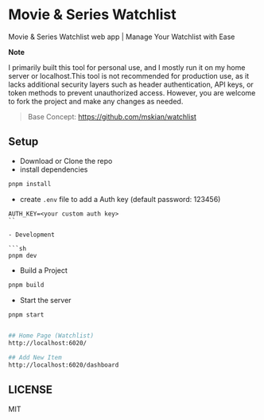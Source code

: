 # Movie & Series Watchlist

Movie & Series Watchlist web app | Manage Your Watchlist with Ease  

**Note**  

I primarily built this tool for personal use, and I mostly run it on my home server or localhost.This tool is not recommended for production use, as it lacks additional security layers such as header authentication, API keys, or token methods to prevent unauthorized access. However, you are welcome to fork the project and make any changes as needed.  

> Base Concept: <https://github.com/mskian/watchlist>  

## Setup

- Download or Clone the repo
- install dependencies

```sh
pnpm install
```

- create `.env` file to add a Auth key (default password: 123456)

```env
AUTH_KEY=<your custom auth key>
``

- Development

```sh
pnpm dev
```

- Build a Project

```sh
pnpm build
```

- Start the server

```sh
pnpm start
```

```sh

## Home Page (Watchlist)
http://localhost:6020/

## Add New Item
http://localhost:6020/dashboard

```

## LICENSE

MIT
